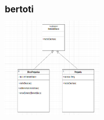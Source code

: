 # bertoti
 
<img src ="https://github.com/Antonio-Zago/bertoti/blob/main/padroes/Composite/diagrama/diagrama_foto.PNG" width="300" height="300"/>
